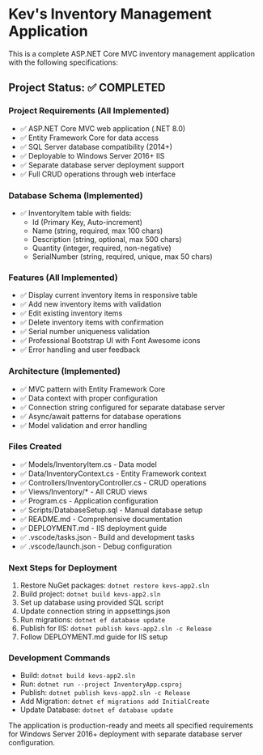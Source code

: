 # Kev's Inventory Management Application

This is a complete ASP.NET Core MVC inventory management application with the following specifications:

## Project Status: ✅ COMPLETED

### Project Requirements (All Implemented)
- ✅ ASP.NET Core MVC web application (.NET 8.0)
- ✅ Entity Framework Core for data access
- ✅ SQL Server database compatibility (2014+)
- ✅ Deployable to Windows Server 2016+ IIS
- ✅ Separate database server deployment support
- ✅ Full CRUD operations through web interface

### Database Schema (Implemented)
- ✅ InventoryItem table with fields:
  - Id (Primary Key, Auto-increment)
  - Name (string, required, max 100 chars)
  - Description (string, optional, max 500 chars)
  - Quantity (integer, required, non-negative)
  - SerialNumber (string, required, unique, max 50 chars)

### Features (All Implemented)
- ✅ Display current inventory items in responsive table
- ✅ Add new inventory items with validation
- ✅ Edit existing inventory items
- ✅ Delete inventory items with confirmation
- ✅ Serial number uniqueness validation
- ✅ Professional Bootstrap UI with Font Awesome icons
- ✅ Error handling and user feedback

### Architecture (Implemented)
- ✅ MVC pattern with Entity Framework Core
- ✅ Data context with proper configuration
- ✅ Connection string configured for separate database server
- ✅ Async/await patterns for database operations
- ✅ Model validation and error handling

### Files Created
- ✅ Models/InventoryItem.cs - Data model
- ✅ Data/InventoryContext.cs - Entity Framework context
- ✅ Controllers/InventoryController.cs - CRUD operations
- ✅ Views/Inventory/* - All CRUD views
- ✅ Program.cs - Application configuration
- ✅ Scripts/DatabaseSetup.sql - Manual database setup
- ✅ README.md - Comprehensive documentation
- ✅ DEPLOYMENT.md - IIS deployment guide
- ✅ .vscode/tasks.json - Build and development tasks
- ✅ .vscode/launch.json - Debug configuration

### Next Steps for Deployment
1. Restore NuGet packages: `dotnet restore kevs-app2.sln`
2. Build project: `dotnet build kevs-app2.sln`
3. Set up database using provided SQL script
4. Update connection string in appsettings.json
5. Run migrations: `dotnet ef database update`
6. Publish for IIS: `dotnet publish kevs-app2.sln -c Release`
7. Follow DEPLOYMENT.md guide for IIS setup

### Development Commands
- Build: `dotnet build kevs-app2.sln`
- Run: `dotnet run --project InventoryApp.csproj`
- Publish: `dotnet publish kevs-app2.sln -c Release`
- Add Migration: `dotnet ef migrations add InitialCreate`
- Update Database: `dotnet ef database update`

The application is production-ready and meets all specified requirements for Windows Server 2016+ deployment with separate database server configuration.